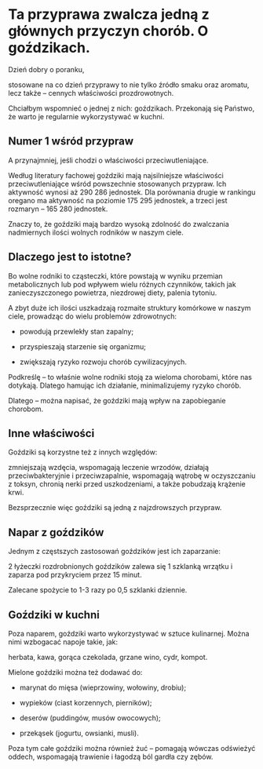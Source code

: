 # Ta przyprawa zwalcza jedną z głównych przyczyn chorób. O goździkach.

Dzień dobry o poranku,

stosowane na co dzień przyprawy to nie tylko źródło smaku oraz aromatu, lecz także – cennych właściwości prozdrowotnych.

Chciałbym wspomnieć o jednej z nich: goździkach. Przekonają się Państwo, że warto je regularnie wykorzystywać w kuchni.

## Numer 1 wśród przypraw

A przynajmniej, jeśli chodzi o właściwości przeciwutleniające.

Według literatury fachowej goździki mają najsilniejsze właściwości przeciwutleniające wśród powszechnie stosowanych przypraw. Ich aktywność wynosi aż 290 286 jednostek. Dla porównania drugie w rankingu oregano ma aktywność na poziomie 175 295 jednostek, a trzeci jest rozmaryn – 165 280 jednostek.

Znaczy to, że goździki mają bardzo wysoką zdolność do zwalczania nadmiernych ilości wolnych rodników w naszym ciele.

## Dlaczego jest to istotne?

Bo wolne rodniki to cząsteczki, które powstają w wyniku przemian metabolicznych lub pod wpływem wielu różnych czynników, takich jak zanieczyszczonego powietrza, niezdrowej diety, palenia tytoniu.

A zbyt duże ich ilości uszkadzają rozmaite struktury komórkowe w naszym ciele, prowadząc do wielu problemów zdrowotnych:

- powodują przewlekły stan zapalny;

- przyspieszają starzenie się organizmu;

- zwiększają ryzyko rozwoju chorób cywilizacyjnych.

Podkreślę – to właśnie wolne rodniki stoją za wieloma chorobami, które nas dotykają. Dlatego hamując ich działanie, minimalizujemy ryzyko chorób.

Dlatego – można napisać, że goździki mają wpływ na zapobieganie chorobom.

## Inne właściwości

Goździki są korzystne też z innych względów:

zmniejszają wzdęcia, wspomagają leczenie wrzodów, działają przeciwbakteryjnie i przeciwzapalnie, wspomagają wątrobę w oczyszczaniu z toksyn, chronią nerki przed uszkodzeniami, a także pobudzają krążenie krwi.

Bezsprzecznie więc goździki są jedną z najzdrowszych przypraw.

## Napar z goździków

Jednym z częstszych zastosowań goździków jest ich zaparzanie:

2 łyżeczki rozdrobnionych goździków zalewa się 1 szklanką wrzątku i zaparza pod przykryciem przez 15 minut.

Zalecane spożycie to 1-3 razy po 0,5 szklanki dziennie.

## Goździki w kuchni

Poza naparem, goździki warto wykorzystywać w sztuce kulinarnej. Można nimi wzbogacać napoje takie, jak:

herbata, kawa, gorąca czekolada, grzane wino, cydr, kompot.

Mielone goździki można też dodawać do:

- marynat do mięsa (wieprzowiny, wołowiny, drobiu);

- wypieków (ciast korzennych, pierników);

- deserów (puddingów, musów owocowych);

- przekąsek (jogurtu, owsianki, musli).

Poza tym całe goździki można również żuć – pomagają wówczas odświeżyć oddech, wspomagają trawienie i łagodzą ból gardła czy zębów.

